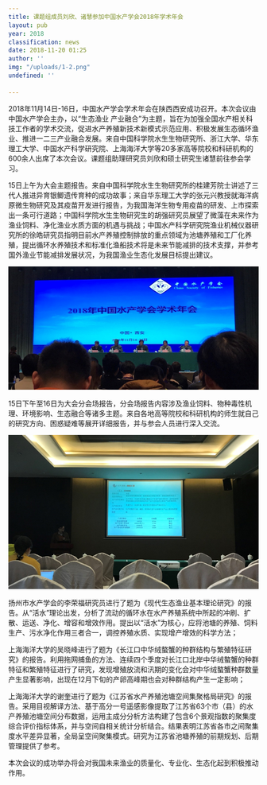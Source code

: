 ```yaml
---
title: 课题组成员刘欣、诸慧参加中国水产学会2018年学术年会
layout: pub
year: 2018
classification: news
date: 2018-11-20 01:25
author: ''
img: "/uploads/1-2.png"
undefined: ''

---
```

2018年11月14日-16日，中国水产学会学术年会在陕西西安成功召开。本次会议由中国水产学会主办，以“生态渔业 产业融合”为主题，旨在为加强全国水产相关科技工作者的学术交流，促进水产养殖新技术新模式示范应用、积极发展生态循环渔业、推进一二三产业融合发展。来自中国科学院水生生物研究所、浙江大学、华东理工大学、中国水产科学研究院、上海海洋大学等20多家高等院校和科研机构的600余人出席了本次会议。课题组助理研究员刘欣和硕士研究生诸慧前往参会学习。

15日上午为大会主题报告。来自中国科学院水生生物研究所的桂建芳院士讲述了三代人推进异育银鲫遗传育种的成功故事；来自华东理工大学的张元兴教授就海洋病原微生物研究及其疫苗开发进行报告，为我国海洋生物专用疫苗的研发、上市探索出一条可行道路；中国科学院水生生物研究生的胡强研究员展望了微藻在未来作为渔业饲料、净化渔业水质方面的机遇与挑战；中国水产科学研究院渔业机械仪器研究所的徐皓研究员指明目前水产养殖控制排放的重点领域为池塘养殖和工厂化养殖，提出循环水养殖技术和标准化渔船技术将是未来节能减排的技术支撑，并参考国外渔业节能减排发展状况，为我国渔业生态化发展目标提出建议。

![](/uploads/1-2.png) 

15日下午至16日为大会分会场报告，分会场报告内容涉及渔业饲料、物种毒性机理、环境影响、生态融合等诸多主题。来自各地高等院校和科研机构的师生就自己的研究方向、困惑疑难等展开详细报告，并与参会人员进行深入交流。

  ![](/uploads/2-3.png)

扬州市水产学会的李荣福研究员进行了题为《现代生态渔业基本理论研究》的报告。从“活水”理论出发，分析了流动的循环水在水产养殖系统中所起的冲刷、扩散、运送、净化、增容和增效作用。提出以“活水”为核心，应将池塘的养殖、饲料生产、污水净化作用三者合一，调控养殖水质、实现增产增效的科学方法；

上海海洋大学的吴晓峰进行了题为《长江口中华绒螯蟹的种群结构与繁殖特征研究》的报告。利用拖网捕鱼的方法、连续四个季度对长江口北岸中华绒螯蟹的种群特征和繁殖特征进行了研究，发现增殖放流和汛期的变化会对中华绒螯蟹种群数量产生显著影响，出现在12月下旬的产卵高峰期也会对种群结构产生一定影响；

上海海洋大学的谢奎进行了题为《江苏省水产养殖池塘空间集聚格局研究》的报告。采用目视解译方法、基于高分一号遥感影像提取了江苏省63个市（县）的水产养殖池塘空间分布数据，运用主成分分析方法构建了包含6个景观指数的聚集度综合评价指标体系，并与空间自相关统计分析结合。结果表明江苏省各市之间聚集度水平差异显著，全局呈空间聚集模式。研究为江苏省池塘养殖的前期规划、后期管理提供了参考。

本次会议的成功举办将会对我国未来渔业的质量化、专业化、生态化起到积极推动作用。